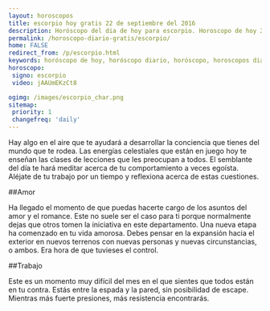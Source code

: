 ```yaml
---
layout: horoscopos
title: escorpio hoy gratis 22 de septiembre del 2016 
description: Horóscopo del dia de hoy para escorpio. Horoscopo de hoy 22 de septiembre del 2016. Las predicciones de amor, trabajo, vida personal gratis.
permalink: /horoscopo-diario-gratis/escorpio/
home: FALSE
redirect_from: /p/escorpio.html
keywords: horóscopo de hoy, horóscopo diario, horóscopo, horoscopos diarios gratis del dia de hoy, horóscopo diario gratis,horóscopo 2016, horóscopo esperanza gracia, horoscopo escorpio hoy, horoscop, horóscopos gratis, horoscopo escorpio, horoscopo escorpio 2016, Tarot, Astrologia, Zodíaco, escorpio, horoscopo gratis
horoscopo:
 signo: escorpio
 video: jAAUmEKzCt8

ogimg: /images/escorpio_char.png
sitemap:
 priority: 1
 changefreq: 'daily'
---
```



Hay algo en el aire que te ayudará a desarrollar la conciencia que tienes del mundo que te rodea. Las energías celestiales que están en juego hoy te enseñan las clases de lecciones que les preocupan a todos. El semblante del día te hará meditar acerca de tu comportamiento a veces egoísta. Aléjate de tu trabajo por un tiempo y reflexiona acerca de estas cuestiones.

##Amor

Ha llegado el momento de que puedas hacerte cargo de los asuntos del amor y el romance. Este no suele ser el caso para ti porque normalmente dejas que otros tomen la iniciativa en este departamento. Una nueva etapa ha comenzado en tu vida amorosa. Debes pensar en la expansión hacia el exterior en nuevos terrenos con nuevas personas y nuevas circunstancias, o ambos. Era hora de que tuvieses el control.

##Trabajo

Este es un momento muy difícil del mes en el que sientes que todos están en tu contra. Estás entre la espada y la pared, sin posibilidad de escape. Mientras más fuerte presiones, más resistencia encontrarás.